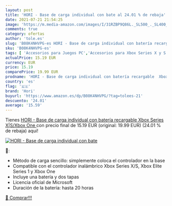```yaml
---
layout: post
title: 'HORI - Base de carga individual con bate al 24.01 % de rebaja'
date: 2021-07-21 21:54:25
image: 'https://m.media-amazon.com/images/I/31RZBP9Q86L._SL500_._SL400_.jpg'
comments: true
category: ofertas
author: 'tole.es'
slug: 'B08K4NHVPG-es HORI - Base de carga individual con batería recargable...'
sku: 'B08K4NHVPG-es'
tags: [ 'Accesorios para Juegos PC','Accesorios para Xbox Series X y S','Baterías y cargadores para Xbox Series X y S','Cargadores para Xbox Series X y S','Hardware y juegos para Xbox Series X y S','Juegos y Accesorios para PC','Videojuegos','hori','xbox', ]
actualPrice: 15.19 EUR
currency: EUR
price: 15.19
comparePrice: 19.99 EUR
prodname: 'HORI - Base de carga individual con batería recargable  Xbox Series X|S/Xbox One '
country: 'es'
flag: '🇪🇸'
brand: 'Hori'
buyurl: 'https://www.amazon.es/dp/B08K4NHVPG/?tag=tolees-21'
descuento: '24.01'
average: '15.59'
---
```


Tienes [HORI - Base de carga individual con batería recargable  Xbox Series X|S/Xbox One ](https://www.amazon.es/dp/B08K4NHVPG/?tag=tolees-21) con precio final de  15.19 EUR (original: 19.99 EUR) (24.01 %  de rebaja) aqui!

[![HORI - Base de carga individual con bate](https://m.media-amazon.com/images/I/31RZBP9Q86L._SL500_._SL400_.jpg)](https://www.amazon.es/dp/B08K4NHVPG/?tag=tolees-21)

🔎:

- Método de carga sencillo: simplemente coloca el controlador en la base
- Compatible con el controlador inalámbrico Xbox Series X/S, Xbox Elite Series 1 y Xbox One
- Incluye una batería y dos tapas
- Licencia oficial de Microsoft
- Duración de la batería: hasta 20 horas

[🛒 Comprar!!!](https://www.amazon.es/dp/B08K4NHVPG/?tag=tolees-21)

